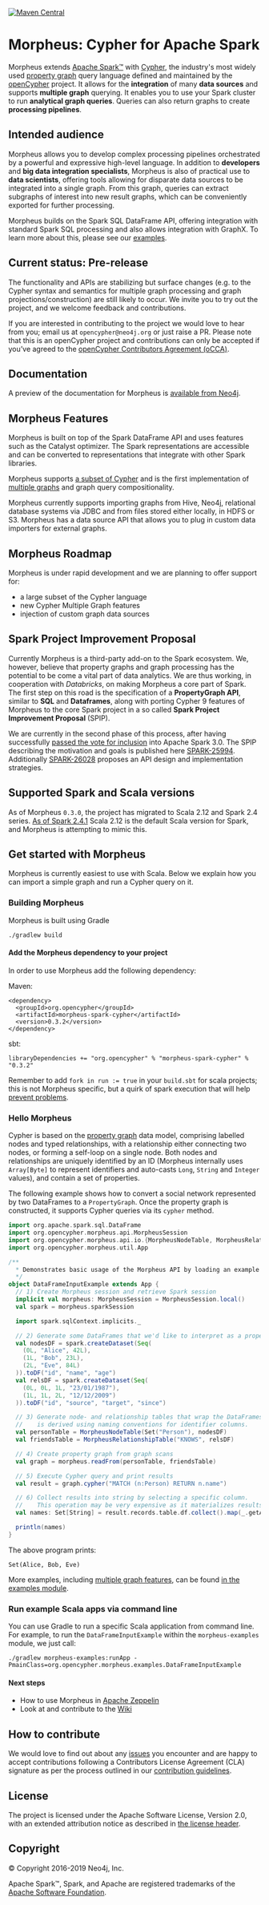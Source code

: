 [![Maven Central](https://img.shields.io/badge/Maven_Central-0.3.2-blue.svg?label=Maven%20Central)](https://search.maven.org/#artifactdetails%7Corg.opencypher%7Cmorpheus-spark-cypher%7C0.3.2%7Cjar)
# Morpheus: Cypher for Apache Spark

Morpheus extends [Apache Spark™](https://spark.apache.org) with [Cypher](https://neo4j.com/docs/developer-manual/current/cypher/), the industry's most widely used [property graph](https://github.com/opencypher/openCypher/blob/master/docs/property-graph-model.adoc) query language defined and maintained by the [openCypher](http://www.opencypher.org) project.
It allows for the **integration** of many **data sources** and supports **multiple graph** querying.
It enables you to use your Spark cluster to run **analytical graph queries**.
Queries can also return graphs to create **processing pipelines**.

## Intended audience

Morpheus allows you to develop complex processing pipelines orchestrated by a powerful and expressive high-level language.
In addition to **developers** and **big data integration specialists**, Morpheus is also of practical use to **data scientists**, offering tools allowing for disparate data sources to be integrated into a single graph. From this graph, queries can extract subgraphs of interest into new result graphs, which can be conveniently exported for further processing.

Morpheus builds on the Spark SQL DataFrame API, offering integration with standard Spark SQL processing and also allows
integration with GraphX. To learn more about this, please see our [examples](https://github.com/opencypher/morpheus/tree/master/morpheus-examples).
 
<!-- TODO: WIKI How does it relate to GraphFrames -->
<!--- **Data Analysts**: -->
<!--  This example shows how to aggregate detailed sales data within a graph — in effect, performing a ‘roll-up’ — in order to obtain a high-level summarized view of the data, stored and returned in another graph, as well as returning an even higher-level view as an executive report. The summarized graph may be used to draw further high-level reports, but may also be used to undertake ‘drill-down’ actions by probing into the graph to extract more detailed information.-->

## Current status: Pre-release

The functionality and APIs are stabilizing but surface changes (e.g. to the Cypher syntax and semantics for multiple graph processing and graph projections/construction) are still likely to occur. 
We invite you to try out the project, and we welcome feedback and contributions.

If you are interested in contributing to the project we would love to hear from you; email us at `opencypher@neo4j.org` or just raise a PR. 
Please note that this is an openCypher project and contributions can only be accepted if you’ve agreed to the  [openCypher Contributors Agreement (oCCA)](CONTRIBUTING.adoc).

## Documentation

A preview of the documentation for Morpheus is [available from Neo4j](https://neo4j.com/docs/morpheus-user-guide/1.0-preview/).

## Morpheus Features

Morpheus is built on top of the Spark DataFrame API and uses features such as the Catalyst optimizer.
The Spark representations are accessible and can be converted to representations that integrate with other Spark libraries.

Morpheus supports [a subset of Cypher](https://github.com/opencypher/morpheus/blob/master/documentation/asciidoc/cypher-cypher9-features.adoc) and is the first implementation of [multiple graphs](https://github.com/boggle/openCypher/blob/CIP2017-06-18-multiple-graphs/cip/1.accepted/CIP2017-06-18-multiple-graphs.adoc) and graph query compositionality.

Morpheus currently supports importing graphs from Hive, Neo4j, relational database systems via JDBC and from files stored either locally, in HDFS or S3.
Morpheus has a data source API that allows you to plug in custom data importers for external graphs.

## Morpheus Roadmap

Morpheus is under rapid development and we are planning to offer support for:
- a large subset of the Cypher language
- new Cypher Multiple Graph features
- injection of custom graph data sources

## Spark Project Improvement Proposal

Currently Morpheus is a third-party add-on to the Spark ecosystem. We, however, believe that property graphs and graph processing
has the potential to be come a vital part of data analytics. We are thus working, in cooperation with 
*Databricks*, on making Morpheus a core part of Spark. 
The first step on this road is the specification of a __PropertyGraph API__, similar to __SQL__ and __Dataframes__, along with porting
Cypher 9 features of Morpheus to the core Spark project in a so called __Spark Project Improvement Proposal__ (SPIP).

We are currently in the second phase of this process, after having successfully [passed the vote for inclusion](http://apache-spark-developers-list.1001551.n3.nabble.com/VOTE-RESULT-SPIP-DataFrame-based-Property-Graphs-Cypher-Queries-and-Algorithms-td26401.html) into Apache Spark 3.0.
The SPIP describing the motivation and goals is published here
[SPARK-25994](https://issues.apache.org/jira/browse/SPARK-25994). 
Additionally [SPARK-26028](https://issues.apache.org/jira/browse/SPARK-26028) proposes an API design and implementation strategies. 

## Supported Spark and Scala versions

As of Morpheus `0.3.0`, the project has migrated to Scala 2.12 and Spark 2.4 series.
[As of Spark 2.4.1](https://spark.apache.org/releases/spark-release-2-4-1.html) Scala 2.12 is the default Scala version for Spark, and Morpheus is attempting to mimic this.

## Get started with Morpheus
Morpheus is currently easiest to use with Scala. 
Below we explain how you can import a simple graph and run a Cypher query on it.

### Building Morpheus

Morpheus is built using Gradle

```
./gradlew build
```


#### Add the Morpheus dependency to your project
In order to use Morpheus add the following dependency:

Maven:

```
<dependency>
  <groupId>org.opencypher</groupId>
  <artifactId>morpheus-spark-cypher</artifactId>
  <version>0.3.2</version>
</dependency>
```

sbt:
```
libraryDependencies += "org.opencypher" % "morpheus-spark-cypher" % "0.3.2"
```

Remember to add `fork in run := true` in your `build.sbt` for scala projects; this is not Morpheus
specific, but a quirk of spark execution that will help 
[prevent problems](https://stackoverflow.com/questions/44298847/why-do-we-need-to-add-fork-in-run-true-when-running-spark-sbt-application).

### Hello Morpheus

Cypher is based on the [property graph](https://github.com/opencypher/openCypher/blob/master/docs/property-graph-model.adoc) data model, comprising labelled nodes and typed relationships, with a relationship either connecting two nodes, or forming a self-loop on a single node. 
Both nodes and relationships are uniquely identified by an ID (Morpheus internally uses `Array[Byte]` to represent identifiers and auto-casts `Long`, `String` and `Integer` values), and contain a set of properties. 

The following example shows how to convert a social network represented by two DataFrames to a `PropertyGraph`. 
Once the property graph is constructed, it supports Cypher queries via its `cypher` method.

```scala
import org.apache.spark.sql.DataFrame
import org.opencypher.morpheus.api.MorpheusSession
import org.opencypher.morpheus.api.io.{MorpheusNodeTable, MorpheusRelationshipTable}
import org.opencypher.morpheus.util.App

/**
  * Demonstrates basic usage of the Morpheus API by loading an example graph from [[DataFrame]]s.
  */
object DataFrameInputExample extends App {
  // 1) Create Morpheus session and retrieve Spark session
  implicit val morpheus: MorpheusSession = MorpheusSession.local()
  val spark = morpheus.sparkSession

  import spark.sqlContext.implicits._

  // 2) Generate some DataFrames that we'd like to interpret as a property graph.
  val nodesDF = spark.createDataset(Seq(
    (0L, "Alice", 42L),
    (1L, "Bob", 23L),
    (2L, "Eve", 84L)
  )).toDF("id", "name", "age")
  val relsDF = spark.createDataset(Seq(
    (0L, 0L, 1L, "23/01/1987"),
    (1L, 1L, 2L, "12/12/2009")
  )).toDF("id", "source", "target", "since")

  // 3) Generate node- and relationship tables that wrap the DataFrames. The mapping between graph elements and columns
  //    is derived using naming conventions for identifier columns.
  val personTable = MorpheusNodeTable(Set("Person"), nodesDF)
  val friendsTable = MorpheusRelationshipTable("KNOWS", relsDF)

  // 4) Create property graph from graph scans
  val graph = morpheus.readFrom(personTable, friendsTable)

  // 5) Execute Cypher query and print results
  val result = graph.cypher("MATCH (n:Person) RETURN n.name")

  // 6) Collect results into string by selecting a specific column.
  //    This operation may be very expensive as it materializes results locally.
  val names: Set[String] = result.records.table.df.collect().map(_.getAs[String]("n_name")).toSet

  println(names)
}
```

The above program prints:
```
Set(Alice, Bob, Eve)
```

More examples, including [multiple graph features](morpheus-examples/src/main/scala/org/opencypher/morpheus/examples/MultipleGraphExample.scala), can be found [in the examples module](morpheus-examples).

### Run example Scala apps via command line

You can use Gradle to run a specific Scala application from command line. For example, to run the `DataFrameInputExample` 
within the `morpheus-examples` module, we just call:

```
./gradlew morpheus-examples:runApp -PmainClass=org.opencypher.morpheus.examples.DataFrameInputExample
```

#### Next steps

- How to use Morpheus in [Apache Zeppelin](https://github.com/opencypher/morpheus/wiki/Use-CAPS-in-a-Zeppelin-notebook)
- Look at and contribute to the [Wiki](https://github.com/opencypher/morpheus/wiki)
<!-- TODO: Steps needed to run the demo with toy data -->
<!-- TODO: WIKI article that demonstrates a more realistic use case with HDFS data source -->
<!-- TODO: WIKI link to page that explains how to import data -->

## How to contribute

We would love to find out about any [issues](https://github.com/opencypher/morpheus/issues) you encounter and are happy to accept contributions following a Contributors License Agreement (CLA) signature as per the process outlined in our [contribution guidelines](CONTRIBUTING.adoc).

## License

The project is licensed under the Apache Software License, Version 2.0, with an extended attribution notice as described in [the license header](/etc/licenses/headers/NOTICE-header.txt).

## Copyright

© Copyright 2016-2019 Neo4j, Inc.

Apache Spark™, Spark, and Apache are registered trademarks of the [Apache Software Foundation](https://www.apache.org/).
